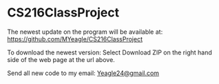 # CS216ClassProject

The newest update on the program will be available at:
    https://github.com/MYeagle/CS216ClassProject

To download the newest version: 
    Select Download ZIP on the right hand side of the web page at the url above.

 Send all new code to my email:
    Yeagle24@gmail.com

